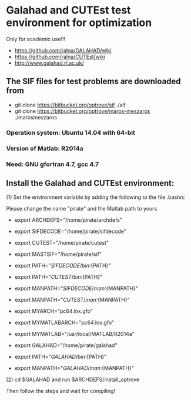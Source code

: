 # Galahad and CUTEst test environment for optimization
Only for academic use!!!
+ https://github.com/ralna/GALAHAD/wiki
+ https://github.com/ralna/CUTEst/wiki
+ http://www.galahad.rl.ac.uk/

## The SIF files for test problems are downloaded from
+ git clone https://bitbucket.org/optrove/sif ./sif 
+ git clone https://bitbucket.org/optrove/maros-meszaros ./marosmeszaros  

### Operation system: Ubuntu 14.04 with 64-bit
### Version of Matlab: R2014a
### Need: GNU gfortran 4.7, gcc 4.7

## Install the Galahad and CUTEst environment:
(1) Set the environment variable by adding the following to the file .bashrc

Please change the name "pirate" and the Matlab path to yours

+ export ARCHDEFS="/home/pirate/archdefs"
+ export SIFDECODE="/home/pirate/sifdecode"
+ export CUTEST="/home/pirate/cutest"
+ export MASTSIF="/home/pirate/sif"
+ export PATH="${SIFDECODE}/bin:${PATH}"
+ export PATH="${CUTEST}/bin:${PATH}"
+ export MANPATH="${SIFDECODE}/man:${MANPATH}"
+ export MANPATH="${CUTEST}/man:${MANPATH}"

+ export MYARCH="pc64.lnx.gfo"
+ export MYMATLABARCH="pc64.lnx.gfo"
+ export MYMATLAB="/usr/local/MATLAB/R2014a"

+ export GALAHAD="/home/pirate/galahad"
+ export PATH="${GALAHAD}/bin:${PATH}"
+ export MANPATH="${GALAHAD}/man:${MANPATH}"

(2) cd $GALAHAD and run $ARCHDEFS/install_optrove

Then follow the steps and wait for compiling!
